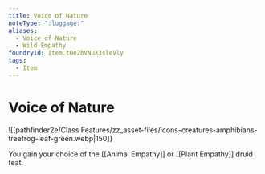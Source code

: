 ```yaml
---
title: Voice of Nature
noteType: ":luggage:"
aliases:
  - Voice of Nature
  - Wild Empathy
foundryId: Item.tOe2bVNuX3sleVly
tags:
  - Item
---
```


# Voice of Nature
![[pathfinder2e/Class Features/zz_asset-files/icons-creatures-amphibians-treefrog-leaf-green.webp|150]]

You gain your choice of the [[Animal Empathy]] or [[Plant Empathy]] druid feat.
